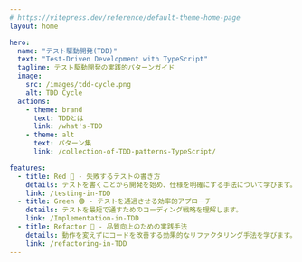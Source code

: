 ```yaml
---
# https://vitepress.dev/reference/default-theme-home-page
layout: home

hero:
  name: "テスト駆動開発(TDD)"
  text: "Test-Driven Development with TypeScript"
  tagline: テスト駆動開発の実践的パターンガイド
  image:
    src: /images/tdd-cycle.png
    alt: TDD Cycle
  actions:
    - theme: brand
      text: TDDとは
      link: /what's-TDD
    - theme: alt
      text: パターン集
      link: /collection-of-TDD-patterns-TypeScript/

features:
  - title: Red 🔴 - 失敗するテストの書き方
    details: テストを書くことから開発を始め、仕様を明確にする手法について学びます。
    link: /testing-in-TDD
  - title: Green 🟢 - テストを通過させる効率的アプローチ
    details: テストを最短で通すためのコーディング戦略を理解します。
    link: /Implementation-in-TDD
  - title: Refactor 🔵 - 品質向上のための実践手法
    details: 動作を変えずにコードを改善する効果的なリファクタリング手法を学びます。
    link: /refactoring-in-TDD
---
```



